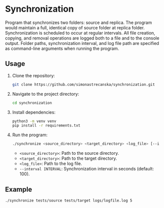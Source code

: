 # Synchronization
Program that synchronizes two folders: source and replica. The program would maintain a full, identical copy of source folder at replica folder. Synchronization is scheduled to occur at regular intervals. All file creation, copying, and removal operations are logged both to a file and to the console output. Folder paths, synchronization interval, and log file path are specified as command-line arguments when running the program.

## Usage

1. Clone the repository:

   ```bash
   git clone https://github.com/simonastrecanska/synchronization.git
   ```

2. Navigate to the project directory:

   ```bash
   cd synchronization
   ```

3. Install dependencies:

   ```bash
   python3 -m venv venv
   pip install -r requirements.txt
   ```

4. Run the program:

   ```bash
   ./synchronize <source_directory> <target_directory> <log_file> [--interval INTERVAL]
   ```

   - `<source_directory>`: Path to the source directory.
   - `<target_directory>`: Path to the target directory.
   - `<log_file>`: Path to the log file.
   - `--interval INTERVAL`: Synchronization interval in seconds (default: 100).

## Example


```bash
./synchronize tests/source tests/target logs/logfile.log 5

```
